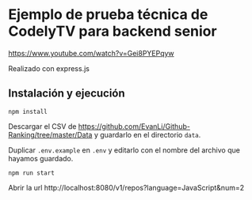 # Ejemplo de prueba técnica de CodelyTV para backend senior
https://www.youtube.com/watch?v=Gei8PYEPqyw

Realizado con express.js

## Instalación y ejecución
```
npm install
```
Descargar el CSV de https://github.com/EvanLi/Github-Ranking/tree/master/Data y guardarlo en el directorio ```data```.

Duplicar ```.env.example``` en ```.env``` y editarlo con el nombre del archivo que hayamos guardado.
```
npm run start
```
Abrir la url http://localhost:8080/v1/repos?language=JavaScript&num=2
